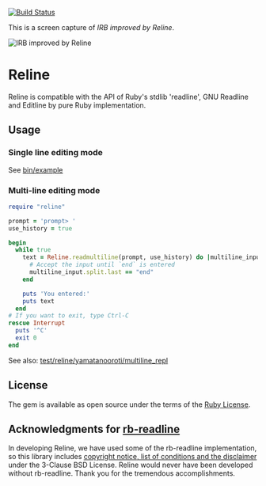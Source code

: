 [![Build Status](https://travis-ci.com/ruby/reline.svg?branch=master)](https://travis-ci.com/ruby/reline)

This is a screen capture of *IRB improved by Reline*.

![IRB improved by Reline](https://raw.githubusercontent.com/wiki/ruby/reline/images/irb_improved_by_reline.gif)

# Reline

Reline is compatible with the API of Ruby's stdlib 'readline', GNU Readline and Editline by pure Ruby implementation.

## Usage

### Single line editing mode

See [bin/example](https://github.com/ruby/reline/blob/master/bin/example)

### Multi-line editing mode

```ruby
require "reline"

prompt = 'prompt> '
use_history = true

begin
  while true
    text = Reline.readmultiline(prompt, use_history) do |multiline_input|
      # Accept the input until `end` is entered
      multiline_input.split.last == "end"
    end

    puts 'You entered:'
    puts text
  end
# If you want to exit, type Ctrl-C
rescue Interrupt
  puts '^C'
  exit 0
end
```

See also: [test/reline/yamatanooroti/multiline_repl](https://github.com/ruby/reline/blob/master/test/reline/yamatanooroti/multiline_repl)

## License

The gem is available as open source under the terms of the [Ruby License](https://www.ruby-lang.org/en/about/license.txt).

## Acknowledgments for [rb-readline](https://github.com/ConnorAtherton/rb-readline)

In developing Reline, we have used some of the rb-readline implementation, so this library includes [copyright notice, list of conditions and the disclaimer](license_of_rb-readline) under the 3-Clause BSD License. Reline would never have been developed without rb-readline. Thank you for the tremendous accomplishments.
